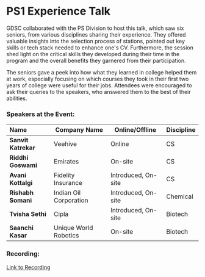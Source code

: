 # PS1 Experience Talk

GDSC collaborated with the PS Division to host this talk, which saw six seniors, from various disciplines sharing their experience. They offered valuable insights into the selection process of stations, pointed out key skills or tech stack needed to enhance one's CV. Furthermore, the session shed light on the critical skills they developed during their time in the program and the overall benefits they garnered from their participation.

The seniors gave a peek into how what they learned in college helped them at work, especially focusing on which courses they took in their first two years of college were useful for their jobs. Attendees were encouraged to ask their queries to the speakers, who answered them to the best of their abilities.



### Speakers at the Event:

| **Name**            | **Company Name**       | **Online/Offline**  | **Discipline** |
|:------------------- | ---------------------- | ------------------- | -------------- |
| **Sanvit Katrekar** | Veehive                | Online              | CS             |
| **Riddhi Goswami**  | Emirates               | On-site             | CS             |
| **Avani Kottalgi**  | Fidelity Insurance     | Introduced, On-site | CS             |
| **Rishabh Somani**  | Indian Oil Corporation | Introduced, On-site | Chemical       |
| **Tvisha Sethi**    | Cipla                  | Introduced, On-site | Biotech        |
| **Saanchi Kasar**   | Unique World Robotics  | On-site             | Biotech        |



### Recording: 
[Link to Recording](<https://drive.google.com/drive/folders/1iNFsXtYP8kjxv5jJli-1gtO_f7rtscK3>)
